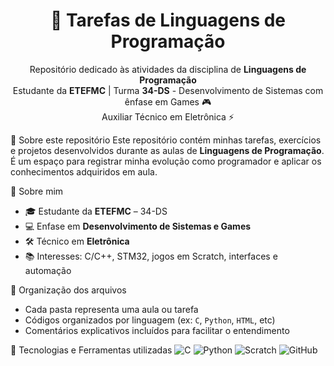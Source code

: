 <h1 align="center">📘 Tarefas de Linguagens de Programação</h1>
<p align="center">
  Repositório dedicado às atividades da disciplina de <strong>Linguagens de Programação</strong><br>
  Estudante da <strong>ETEFMC</strong> | Turma <strong>34-DS</strong> - Desenvolvimento de Sistemas com ênfase em Games 🎮<br>
  Auxiliar Técnico em Eletrônica ⚡
</p>

🧩 Sobre este repositório
Este repositório contém minhas tarefas, exercícios e projetos desenvolvidos durante as aulas de **Linguagens de Programação**.  
É um espaço para registrar minha evolução como programador e aplicar os conhecimentos adquiridos em aula.

🧠 Sobre mim
- 🎓 Estudante da **ETEFMC** – 34-DS
- 💻 Enfase em **Desenvolvimento de Sistemas e Games**
- 🛠️ Técnico em **Eletrônica**
- 📚 Interesses: C/C++, STM32, jogos em Scratch, interfaces e automação

📌 Organização dos arquivos
- Cada pasta representa uma aula ou tarefa
- Códigos organizados por linguagem (ex: `C`, `Python`, `HTML`, etc)
- Comentários explicativos incluídos para facilitar o entendimento

🚀 Tecnologias e Ferramentas utilizadas
![C](https://img.shields.io/badge/C-%2300599C.svg?style=for-the-badge&logo=c&logoColor=white)
![Python](https://img.shields.io/badge/Python-3776AB?style=for-the-badge&logo=python&logoColor=white)
![Scratch](https://img.shields.io/badge/Scratch-FFA500?style=for-the-badge&logo=scratch)
![GitHub](https://img.shields.io/badge/GitHub-181717?style=for-the-badge&logo=github)







